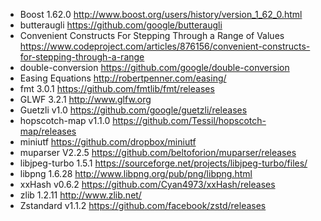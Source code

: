 - Boost 1.62.0 http://www.boost.org/users/history/version_1_62_0.html
- butteraugli https://github.com/google/butteraugli
- Convenient Constructs For Stepping Through a Range of Values https://www.codeproject.com/articles/876156/convenient-constructs-for-stepping-through-a-range
- double-conversion https://github.com/google/double-conversion
- Easing Equations http://robertpenner.com/easing/
- fmt 3.0.1 https://github.com/fmtlib/fmt/releases
- GLWF 3.2.1 http://www.glfw.org
- Guetzli v1.0 https://github.com/google/guetzli/releases
- hopscotch-map v1.1.0 https://github.com/Tessil/hopscotch-map/releases
- miniutf https://github.com/dropbox/miniutf
- muparser V2.2.5 https://github.com/beltoforion/muparser/releases
- libjpeg-turbo 1.5.1 https://sourceforge.net/projects/libjpeg-turbo/files/
- libpng 1.6.28 http://www.libpng.org/pub/png/libpng.html
- xxHash v0.6.2 https://github.com/Cyan4973/xxHash/releases
- zlib 1.2.11 http://www.zlib.net/
- Zstandard v1.1.2 https://github.com/facebook/zstd/releases
